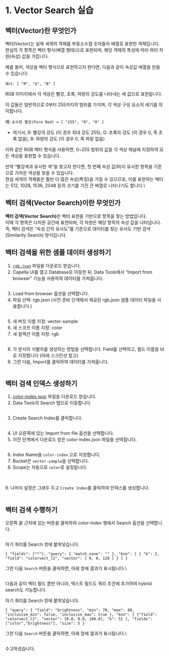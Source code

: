 # 1. Vector Search 실습

## 벡터(Vector)란 무엇인가

벡터(Vector)는 실제 세계의 객체를 부동소수점 숫자들의 배열로 표현한 객체입니다.\
현실의 각 항목은 벡터 형식(배열 형태)으로 표현되며, 해당 객체의 특성에 따라 여러 차원(속성) 값을 가집니다.

예를 들어, 색상을 벡터 형식으로 표현하고자 한다면, 다음과 같이 속성값 배열을 만들 수 있습니다:

`예시: [ "R", "G", "B" ]`

RGB 이미지에서 각 색상은 빨강, 초록, 파랑의 강도를 나타내는 세 값으로 표현됩니다.

이 값들은 일반적으로 0부터 255까지의 범위를 가지며, 각 색상 구성 요소의 세기를 의미합니다.

예: `순수한 빨강(Pure Red) = [ "255", "0", "0" ]`

* 여기서,  R: 빨강의 강도 (이 경우 최대 강도 255),  G: 초록의 강도 (이 경우 0, 즉 초록 없음), B: 파랑의 강도 (이 경우 0, 즉 파랑 없음)

이와 같은 RGB 벡터 형식을 사용하면, 0\~255 범위의 값을 각 색상 채널에 지정하여 모든 색상을 표현할 수 있습니다.

만약 “빨강색과 유사한 색”을 찾고자 한다면, 첫 번째 속성 값(R)이 유사한 항목을 기준으로 가까운 색상을 찾을 수 있습니다.\
현실 세계의 객체들은 훨씬 더 많은 속성(특징)을 가질 수 있으므로, 이를 표현하는 벡터는 512, 1028, 1536, 2048 등의 크기를 가진 큰 배열로 나타나기도 합니다.\


## 벡터 검색(Vector Search)이란 무엇인가

**벡터 검색(Vector Search)**&#xC740; 벡터 표현을 기반으로 항목을 찾는 방법입니다.\
이때 각 항목은 다차원 공간에 표현되며, 각 차원은 해당 항목의 속성 값을 나타냅니다.\
즉, 벡터 검색은 “속성 간의 유사도”를 기준으로 데이터를 찾는 유사도 기반 검색(Similarity Search) 방식입니다.



## 벡터 검색을 위한 샘플 데이터 생성하기

1. [`rgb.json`](https://drive.google.com/file/d/1-uTH-SFw4cQdTiPaysGSUHyY4T9o_BtM/view?usp=share_link) 파일을 다운로드 받습니다.
2. Capella UI를 열고 Database로 이동한 뒤, Data Tools에서 “Import from browser” 기능을 사용하여 데이터를 가져옵니다.

<figure><img src="../.gitbook/assets/image (31).png" alt=""><figcaption></figcaption></figure>



3. Load from browser 옵션을 선택합니다.
4. 파일 선택: rgb.json (사전 준비 단계에서 제공된 rgb.json 샘플 데이터 파일을 사용합니다.)

<figure><img src="../.gitbook/assets/image (32).png" alt=""><figcaption></figcaption></figure>



5. 새 버킷 이름 지정: vector-sample
6. 새 스코프 이름 지정: color
7. 새 컬렉션 이름 지정: rgb



<figure><img src="../.gitbook/assets/image (33).png" alt=""><figcaption></figcaption></figure>



8. 각 문서의 식별자를 생성하는 방법을 선택합니다. Field를 선택하고, 필드 이름을 Id로 지정합니다 (아래 스크린샷 참고).
9. 그런 다음, Import를 클릭하여 데이터를 가져옵니다.

<figure><img src="../.gitbook/assets/image (34).png" alt=""><figcaption></figcaption></figure>





## 벡터 검색 인덱스 생성하기

1. [color-index.json](https://drive.google.com/file/d/16seOvrs3h5DnPQSsLrbVCSn02pkslVq9/view?usp=share_link) 파일을 다운로드 받습니다.
2. Data Tools의 Search 탭으로 이동합니다.

<figure><img src="../.gitbook/assets/image (3).png" alt=""><figcaption></figcaption></figure>



3. Create Search Index를 클릭합니다.

<figure><img src="../.gitbook/assets/image (1) (1) (1) (1).png" alt=""><figcaption></figcaption></figure>



4. UI 오른쪽에 있는 Import from file 옵션을 선택합니다.
5. 이전 단계에서 다운로드 받은 color-index.json 파일을 선택힙니다.

<figure><img src="../.gitbook/assets/image (1) (1) (1).png" alt=""><figcaption></figcaption></figure>



6. Index Name을 `color-index` 으로 지정합니다.
7. Bucket은 `vector-sample`을 선택합니다.
8. Scope는 자동으로 `color`로 설정됩니다.

<figure><img src="../.gitbook/assets/image (2) (1).png" alt=""><figcaption></figcaption></figure>

\
9\. 나머지 설정은 그래두 두고 `Create Index`를 클릭하여 인덱스를 생성합니다.

<figure><img src="../.gitbook/assets/image (35).png" alt=""><figcaption></figcaption></figure>



## 벡터 검색 수행하기

오른쪽 끝 근처에 있는 버튼을 클릭하여 color-index 행에서 Search 옵션을 선택합니다.

<figure><img src="../.gitbook/assets/image (1).png" alt=""><figcaption></figcaption></figure>



하기 쿼리를 Search 창에 붙여넣습니다.

`{ "fields": ["*"], "query": { "match_none": "" }, "knn": [ { "k": 2, "field": "colorvect_l2", "vector": [ 0, 0, 128 ] } ] }`



그런 다음 `Search` 버튼을 클릭하면, 아래 창에 결과가 표시됩니다.\


<figure><img src="../.gitbook/assets/image (1) (1).png" alt=""><figcaption></figcaption></figure>



다음과 같이 벡터 필드 뿐만 아니라, 텍스트 필드도 쿼리 조건에 추가하여 hybrid search도 가능합니다.

하기 쿼리를 Search 창에 붙여넣습니다.



`{ "query": { "field": "brightness", "min": 70, "max": 80, "inclusive_min": false, "inclusive_max": true }, "knn": [ {"field": "colorvect_l2", "vector": [0.0, 0.0, 108.0], "k": 5} ], "fields": ["color","brightness"], "size": 5 }`



그런 다음 `Search` 버튼을 클릭하면, 아래 창에 결과가 표시됩니다.\


<figure><img src="../.gitbook/assets/image.png" alt=""><figcaption></figcaption></figure>



수고하셨습니다.





